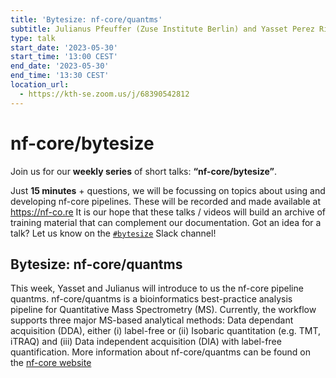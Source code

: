 ```yaml
---
title: 'Bytesize: nf-core/quantms'
subtitle: Julianus Pfeuffer (Zuse Institute Berlin) and Yasset Perez Riverol (EMBL-EBI)
type: talk
start_date: '2023-05-30'
start_time: '13:00 CEST'
end_date: '2023-05-30'
end_time: '13:30 CEST'
location_url:
  - https://kth-se.zoom.us/j/68390542812
---
```


# nf-core/bytesize

Join us for our **weekly series** of short talks: **“nf-core/bytesize”**.

Just **15 minutes** + questions, we will be focussing on topics about using and developing nf-core pipelines.
These will be recorded and made available at <https://nf-co.re>
It is our hope that these talks / videos will build an archive of training material that can complement our documentation. Got an idea for a talk? Let us know on the [`#bytesize`](https://nfcore.slack.com/channels/bytesize) Slack channel!

## Bytesize: nf-core/quantms

This week, Yasset and Julianus will introduce to us the nf-core pipeline quantms. nf-core/quantms is a bioinformatics best-practice analysis pipeline for Quantitative Mass Spectrometry (MS). Currently, the workflow supports three major MS-based analytical methods: Data dependant acquisition (DDA), either (i) label-free or (ii) Isobaric quantitation (e.g. TMT, iTRAQ) and (iii) Data independent acquisition (DIA) with label-free quantification.
More information about nf-core/quantms can be found on the [nf-core website](https://nf-co.re/quantms)
